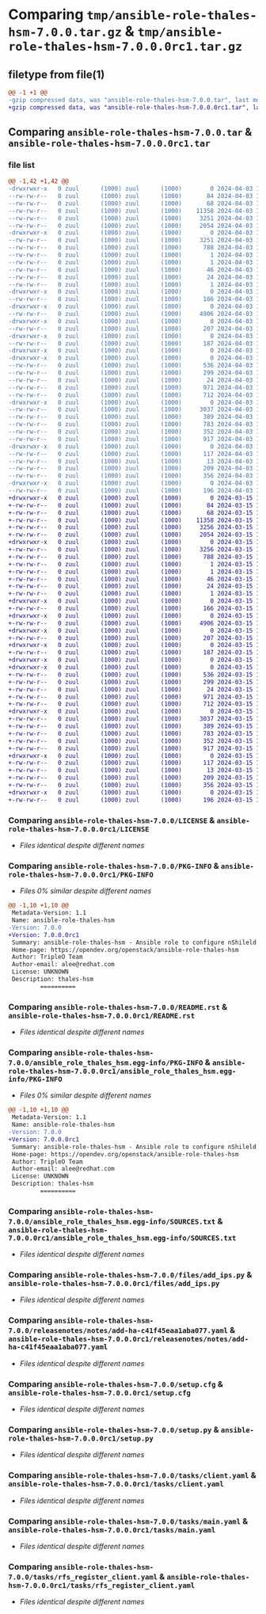 # Comparing `tmp/ansible-role-thales-hsm-7.0.0.tar.gz` & `tmp/ansible-role-thales-hsm-7.0.0.0rc1.tar.gz`

## filetype from file(1)

```diff
@@ -1 +1 @@
-gzip compressed data, was "ansible-role-thales-hsm-7.0.0.tar", last modified: Wed Apr  3 11:08:27 2024, max compression
+gzip compressed data, was "ansible-role-thales-hsm-7.0.0.0rc1.tar", last modified: Fri Mar 15 14:44:44 2024, max compression
```

## Comparing `ansible-role-thales-hsm-7.0.0.tar` & `ansible-role-thales-hsm-7.0.0.0rc1.tar`

### file list

```diff
@@ -1,42 +1,42 @@
-drwxrwxr-x   0 zuul      (1000) zuul      (1000)        0 2024-04-03 11:08:27.798638 ansible-role-thales-hsm-7.0.0/
--rw-rw-r--   0 zuul      (1000) zuul      (1000)       84 2024-04-03 11:08:02.000000 ansible-role-thales-hsm-7.0.0/.ansible-lint
--rw-rw-r--   0 zuul      (1000) zuul      (1000)       68 2024-04-03 11:08:02.000000 ansible-role-thales-hsm-7.0.0/AUTHORS
--rw-rw-r--   0 zuul      (1000) zuul      (1000)    11358 2024-04-03 11:08:02.000000 ansible-role-thales-hsm-7.0.0/LICENSE
--rw-rw-r--   0 zuul      (1000) zuul      (1000)     3251 2024-04-03 11:08:27.798638 ansible-role-thales-hsm-7.0.0/PKG-INFO
--rw-rw-r--   0 zuul      (1000) zuul      (1000)     2054 2024-04-03 11:08:02.000000 ansible-role-thales-hsm-7.0.0/README.rst
-drwxrwxr-x   0 zuul      (1000) zuul      (1000)        0 2024-04-03 11:08:27.794638 ansible-role-thales-hsm-7.0.0/ansible_role_thales_hsm.egg-info/
--rw-rw-r--   0 zuul      (1000) zuul      (1000)     3251 2024-04-03 11:08:27.000000 ansible-role-thales-hsm-7.0.0/ansible_role_thales_hsm.egg-info/PKG-INFO
--rw-rw-r--   0 zuul      (1000) zuul      (1000)      788 2024-04-03 11:08:27.000000 ansible-role-thales-hsm-7.0.0/ansible_role_thales_hsm.egg-info/SOURCES.txt
--rw-rw-r--   0 zuul      (1000) zuul      (1000)        1 2024-04-03 11:08:27.000000 ansible-role-thales-hsm-7.0.0/ansible_role_thales_hsm.egg-info/dependency_links.txt
--rw-rw-r--   0 zuul      (1000) zuul      (1000)        1 2024-04-03 11:08:27.000000 ansible-role-thales-hsm-7.0.0/ansible_role_thales_hsm.egg-info/not-zip-safe
--rw-rw-r--   0 zuul      (1000) zuul      (1000)       46 2024-04-03 11:08:27.000000 ansible-role-thales-hsm-7.0.0/ansible_role_thales_hsm.egg-info/pbr.json
--rw-rw-r--   0 zuul      (1000) zuul      (1000)       24 2024-04-03 11:08:27.000000 ansible-role-thales-hsm-7.0.0/ansible_role_thales_hsm.egg-info/requires.txt
--rw-rw-r--   0 zuul      (1000) zuul      (1000)        1 2024-04-03 11:08:27.000000 ansible-role-thales-hsm-7.0.0/ansible_role_thales_hsm.egg-info/top_level.txt
-drwxrwxr-x   0 zuul      (1000) zuul      (1000)        0 2024-04-03 11:08:27.794638 ansible-role-thales-hsm-7.0.0/defaults/
--rw-rw-r--   0 zuul      (1000) zuul      (1000)      166 2024-04-03 11:08:02.000000 ansible-role-thales-hsm-7.0.0/defaults/main.yaml
-drwxrwxr-x   0 zuul      (1000) zuul      (1000)        0 2024-04-03 11:08:27.794638 ansible-role-thales-hsm-7.0.0/files/
--rw-rw-r--   0 zuul      (1000) zuul      (1000)     4906 2024-04-03 11:08:02.000000 ansible-role-thales-hsm-7.0.0/files/add_ips.py
-drwxrwxr-x   0 zuul      (1000) zuul      (1000)        0 2024-04-03 11:08:27.794638 ansible-role-thales-hsm-7.0.0/handlers/
--rw-rw-r--   0 zuul      (1000) zuul      (1000)      207 2024-04-03 11:08:02.000000 ansible-role-thales-hsm-7.0.0/handlers/main.yaml
-drwxrwxr-x   0 zuul      (1000) zuul      (1000)        0 2024-04-03 11:08:27.794638 ansible-role-thales-hsm-7.0.0/meta/
--rw-rw-r--   0 zuul      (1000) zuul      (1000)      187 2024-04-03 11:08:02.000000 ansible-role-thales-hsm-7.0.0/meta/main.yaml
-drwxrwxr-x   0 zuul      (1000) zuul      (1000)        0 2024-04-03 11:08:27.790638 ansible-role-thales-hsm-7.0.0/releasenotes/
-drwxrwxr-x   0 zuul      (1000) zuul      (1000)        0 2024-04-03 11:08:27.798638 ansible-role-thales-hsm-7.0.0/releasenotes/notes/
--rw-rw-r--   0 zuul      (1000) zuul      (1000)      536 2024-04-03 11:08:02.000000 ansible-role-thales-hsm-7.0.0/releasenotes/notes/add-ha-c41f45eaa1aba077.yaml
--rw-rw-r--   0 zuul      (1000) zuul      (1000)      299 2024-04-03 11:08:02.000000 ansible-role-thales-hsm-7.0.0/releasenotes/notes/add-support-for-security-world-v13.4-2cb8688bcc072db1.yaml
--rw-rw-r--   0 zuul      (1000) zuul      (1000)       24 2024-04-03 11:08:02.000000 ansible-role-thales-hsm-7.0.0/requirements.txt
--rw-rw-r--   0 zuul      (1000) zuul      (1000)      971 2024-04-03 11:08:27.798638 ansible-role-thales-hsm-7.0.0/setup.cfg
--rw-rw-r--   0 zuul      (1000) zuul      (1000)      712 2024-04-03 11:08:02.000000 ansible-role-thales-hsm-7.0.0/setup.py
-drwxrwxr-x   0 zuul      (1000) zuul      (1000)        0 2024-04-03 11:08:27.798638 ansible-role-thales-hsm-7.0.0/tasks/
--rw-rw-r--   0 zuul      (1000) zuul      (1000)     3037 2024-04-03 11:08:02.000000 ansible-role-thales-hsm-7.0.0/tasks/client.yaml
--rw-rw-r--   0 zuul      (1000) zuul      (1000)      389 2024-04-03 11:08:02.000000 ansible-role-thales-hsm-7.0.0/tasks/client_enroll.yaml
--rw-rw-r--   0 zuul      (1000) zuul      (1000)      783 2024-04-03 11:08:02.000000 ansible-role-thales-hsm-7.0.0/tasks/main.yaml
--rw-rw-r--   0 zuul      (1000) zuul      (1000)      352 2024-04-03 11:08:02.000000 ansible-role-thales-hsm-7.0.0/tasks/rfs.yaml
--rw-rw-r--   0 zuul      (1000) zuul      (1000)      917 2024-04-03 11:08:02.000000 ansible-role-thales-hsm-7.0.0/tasks/rfs_register_client.yaml
-drwxrwxr-x   0 zuul      (1000) zuul      (1000)        0 2024-04-03 11:08:27.798638 ansible-role-thales-hsm-7.0.0/templates/
--rw-rw-r--   0 zuul      (1000) zuul      (1000)      117 2024-04-03 11:08:02.000000 ansible-role-thales-hsm-7.0.0/templates/cknfastrc.j2
--rw-rw-r--   0 zuul      (1000) zuul      (1000)       13 2024-04-03 11:08:02.000000 ansible-role-thales-hsm-7.0.0/test-requirements.txt
--rw-rw-r--   0 zuul      (1000) zuul      (1000)      209 2024-04-03 11:08:02.000000 ansible-role-thales-hsm-7.0.0/tox.ini
--rw-rw-r--   0 zuul      (1000) zuul      (1000)      356 2024-04-03 11:08:02.000000 ansible-role-thales-hsm-7.0.0/vars.yaml.sample
-drwxrwxr-x   0 zuul      (1000) zuul      (1000)        0 2024-04-03 11:08:27.798638 ansible-role-thales-hsm-7.0.0/zuul.d/
--rw-rw-r--   0 zuul      (1000) zuul      (1000)      196 2024-04-03 11:08:02.000000 ansible-role-thales-hsm-7.0.0/zuul.d/layout.yaml
+drwxrwxr-x   0 zuul      (1000) zuul      (1000)        0 2024-03-15 14:44:44.066775 ansible-role-thales-hsm-7.0.0.0rc1/
+-rw-rw-r--   0 zuul      (1000) zuul      (1000)       84 2024-03-15 14:42:35.000000 ansible-role-thales-hsm-7.0.0.0rc1/.ansible-lint
+-rw-rw-r--   0 zuul      (1000) zuul      (1000)       68 2024-03-15 14:42:35.000000 ansible-role-thales-hsm-7.0.0.0rc1/AUTHORS
+-rw-rw-r--   0 zuul      (1000) zuul      (1000)    11358 2024-03-15 14:42:35.000000 ansible-role-thales-hsm-7.0.0.0rc1/LICENSE
+-rw-rw-r--   0 zuul      (1000) zuul      (1000)     3256 2024-03-15 14:44:44.066775 ansible-role-thales-hsm-7.0.0.0rc1/PKG-INFO
+-rw-rw-r--   0 zuul      (1000) zuul      (1000)     2054 2024-03-15 14:42:35.000000 ansible-role-thales-hsm-7.0.0.0rc1/README.rst
+drwxrwxr-x   0 zuul      (1000) zuul      (1000)        0 2024-03-15 14:44:44.066775 ansible-role-thales-hsm-7.0.0.0rc1/ansible_role_thales_hsm.egg-info/
+-rw-rw-r--   0 zuul      (1000) zuul      (1000)     3256 2024-03-15 14:44:44.000000 ansible-role-thales-hsm-7.0.0.0rc1/ansible_role_thales_hsm.egg-info/PKG-INFO
+-rw-rw-r--   0 zuul      (1000) zuul      (1000)      788 2024-03-15 14:44:44.000000 ansible-role-thales-hsm-7.0.0.0rc1/ansible_role_thales_hsm.egg-info/SOURCES.txt
+-rw-rw-r--   0 zuul      (1000) zuul      (1000)        1 2024-03-15 14:44:44.000000 ansible-role-thales-hsm-7.0.0.0rc1/ansible_role_thales_hsm.egg-info/dependency_links.txt
+-rw-rw-r--   0 zuul      (1000) zuul      (1000)        1 2024-03-15 14:44:44.000000 ansible-role-thales-hsm-7.0.0.0rc1/ansible_role_thales_hsm.egg-info/not-zip-safe
+-rw-rw-r--   0 zuul      (1000) zuul      (1000)       46 2024-03-15 14:44:44.000000 ansible-role-thales-hsm-7.0.0.0rc1/ansible_role_thales_hsm.egg-info/pbr.json
+-rw-rw-r--   0 zuul      (1000) zuul      (1000)       24 2024-03-15 14:44:44.000000 ansible-role-thales-hsm-7.0.0.0rc1/ansible_role_thales_hsm.egg-info/requires.txt
+-rw-rw-r--   0 zuul      (1000) zuul      (1000)        1 2024-03-15 14:44:44.000000 ansible-role-thales-hsm-7.0.0.0rc1/ansible_role_thales_hsm.egg-info/top_level.txt
+drwxrwxr-x   0 zuul      (1000) zuul      (1000)        0 2024-03-15 14:44:44.066775 ansible-role-thales-hsm-7.0.0.0rc1/defaults/
+-rw-rw-r--   0 zuul      (1000) zuul      (1000)      166 2024-03-15 14:42:35.000000 ansible-role-thales-hsm-7.0.0.0rc1/defaults/main.yaml
+drwxrwxr-x   0 zuul      (1000) zuul      (1000)        0 2024-03-15 14:44:44.066775 ansible-role-thales-hsm-7.0.0.0rc1/files/
+-rw-rw-r--   0 zuul      (1000) zuul      (1000)     4906 2024-03-15 14:42:35.000000 ansible-role-thales-hsm-7.0.0.0rc1/files/add_ips.py
+drwxrwxr-x   0 zuul      (1000) zuul      (1000)        0 2024-03-15 14:44:44.066775 ansible-role-thales-hsm-7.0.0.0rc1/handlers/
+-rw-rw-r--   0 zuul      (1000) zuul      (1000)      207 2024-03-15 14:42:35.000000 ansible-role-thales-hsm-7.0.0.0rc1/handlers/main.yaml
+drwxrwxr-x   0 zuul      (1000) zuul      (1000)        0 2024-03-15 14:44:44.066775 ansible-role-thales-hsm-7.0.0.0rc1/meta/
+-rw-rw-r--   0 zuul      (1000) zuul      (1000)      187 2024-03-15 14:42:35.000000 ansible-role-thales-hsm-7.0.0.0rc1/meta/main.yaml
+drwxrwxr-x   0 zuul      (1000) zuul      (1000)        0 2024-03-15 14:44:44.062775 ansible-role-thales-hsm-7.0.0.0rc1/releasenotes/
+drwxrwxr-x   0 zuul      (1000) zuul      (1000)        0 2024-03-15 14:44:44.066775 ansible-role-thales-hsm-7.0.0.0rc1/releasenotes/notes/
+-rw-rw-r--   0 zuul      (1000) zuul      (1000)      536 2024-03-15 14:42:35.000000 ansible-role-thales-hsm-7.0.0.0rc1/releasenotes/notes/add-ha-c41f45eaa1aba077.yaml
+-rw-rw-r--   0 zuul      (1000) zuul      (1000)      299 2024-03-15 14:42:35.000000 ansible-role-thales-hsm-7.0.0.0rc1/releasenotes/notes/add-support-for-security-world-v13.4-2cb8688bcc072db1.yaml
+-rw-rw-r--   0 zuul      (1000) zuul      (1000)       24 2024-03-15 14:42:35.000000 ansible-role-thales-hsm-7.0.0.0rc1/requirements.txt
+-rw-rw-r--   0 zuul      (1000) zuul      (1000)      971 2024-03-15 14:44:44.066775 ansible-role-thales-hsm-7.0.0.0rc1/setup.cfg
+-rw-rw-r--   0 zuul      (1000) zuul      (1000)      712 2024-03-15 14:42:35.000000 ansible-role-thales-hsm-7.0.0.0rc1/setup.py
+drwxrwxr-x   0 zuul      (1000) zuul      (1000)        0 2024-03-15 14:44:44.066775 ansible-role-thales-hsm-7.0.0.0rc1/tasks/
+-rw-rw-r--   0 zuul      (1000) zuul      (1000)     3037 2024-03-15 14:42:35.000000 ansible-role-thales-hsm-7.0.0.0rc1/tasks/client.yaml
+-rw-rw-r--   0 zuul      (1000) zuul      (1000)      389 2024-03-15 14:42:35.000000 ansible-role-thales-hsm-7.0.0.0rc1/tasks/client_enroll.yaml
+-rw-rw-r--   0 zuul      (1000) zuul      (1000)      783 2024-03-15 14:42:35.000000 ansible-role-thales-hsm-7.0.0.0rc1/tasks/main.yaml
+-rw-rw-r--   0 zuul      (1000) zuul      (1000)      352 2024-03-15 14:42:35.000000 ansible-role-thales-hsm-7.0.0.0rc1/tasks/rfs.yaml
+-rw-rw-r--   0 zuul      (1000) zuul      (1000)      917 2024-03-15 14:42:35.000000 ansible-role-thales-hsm-7.0.0.0rc1/tasks/rfs_register_client.yaml
+drwxrwxr-x   0 zuul      (1000) zuul      (1000)        0 2024-03-15 14:44:44.066775 ansible-role-thales-hsm-7.0.0.0rc1/templates/
+-rw-rw-r--   0 zuul      (1000) zuul      (1000)      117 2024-03-15 14:42:35.000000 ansible-role-thales-hsm-7.0.0.0rc1/templates/cknfastrc.j2
+-rw-rw-r--   0 zuul      (1000) zuul      (1000)       13 2024-03-15 14:42:35.000000 ansible-role-thales-hsm-7.0.0.0rc1/test-requirements.txt
+-rw-rw-r--   0 zuul      (1000) zuul      (1000)      209 2024-03-15 14:42:35.000000 ansible-role-thales-hsm-7.0.0.0rc1/tox.ini
+-rw-rw-r--   0 zuul      (1000) zuul      (1000)      356 2024-03-15 14:42:35.000000 ansible-role-thales-hsm-7.0.0.0rc1/vars.yaml.sample
+drwxrwxr-x   0 zuul      (1000) zuul      (1000)        0 2024-03-15 14:44:44.066775 ansible-role-thales-hsm-7.0.0.0rc1/zuul.d/
+-rw-rw-r--   0 zuul      (1000) zuul      (1000)      196 2024-03-15 14:42:35.000000 ansible-role-thales-hsm-7.0.0.0rc1/zuul.d/layout.yaml
```

### Comparing `ansible-role-thales-hsm-7.0.0/LICENSE` & `ansible-role-thales-hsm-7.0.0.0rc1/LICENSE`

 * *Files identical despite different names*

### Comparing `ansible-role-thales-hsm-7.0.0/PKG-INFO` & `ansible-role-thales-hsm-7.0.0.0rc1/PKG-INFO`

 * *Files 0% similar despite different names*

```diff
@@ -1,10 +1,10 @@
 Metadata-Version: 1.1
 Name: ansible-role-thales-hsm
-Version: 7.0.0
+Version: 7.0.0.0rc1
 Summary: ansible-role-thales-hsm - Ansible role to configure nShileld Connect HSM clients.
 Home-page: https://opendev.org/openstack/ansible-role-thales-hsm
 Author: TripleO Team
 Author-email: alee@redhat.com
 License: UNKNOWN
 Description: thales-hsm
         ==========
```

### Comparing `ansible-role-thales-hsm-7.0.0/README.rst` & `ansible-role-thales-hsm-7.0.0.0rc1/README.rst`

 * *Files identical despite different names*

### Comparing `ansible-role-thales-hsm-7.0.0/ansible_role_thales_hsm.egg-info/PKG-INFO` & `ansible-role-thales-hsm-7.0.0.0rc1/ansible_role_thales_hsm.egg-info/PKG-INFO`

 * *Files 0% similar despite different names*

```diff
@@ -1,10 +1,10 @@
 Metadata-Version: 1.1
 Name: ansible-role-thales-hsm
-Version: 7.0.0
+Version: 7.0.0.0rc1
 Summary: ansible-role-thales-hsm - Ansible role to configure nShileld Connect HSM clients.
 Home-page: https://opendev.org/openstack/ansible-role-thales-hsm
 Author: TripleO Team
 Author-email: alee@redhat.com
 License: UNKNOWN
 Description: thales-hsm
         ==========
```

### Comparing `ansible-role-thales-hsm-7.0.0/ansible_role_thales_hsm.egg-info/SOURCES.txt` & `ansible-role-thales-hsm-7.0.0.0rc1/ansible_role_thales_hsm.egg-info/SOURCES.txt`

 * *Files identical despite different names*

### Comparing `ansible-role-thales-hsm-7.0.0/files/add_ips.py` & `ansible-role-thales-hsm-7.0.0.0rc1/files/add_ips.py`

 * *Files identical despite different names*

### Comparing `ansible-role-thales-hsm-7.0.0/releasenotes/notes/add-ha-c41f45eaa1aba077.yaml` & `ansible-role-thales-hsm-7.0.0.0rc1/releasenotes/notes/add-ha-c41f45eaa1aba077.yaml`

 * *Files identical despite different names*

### Comparing `ansible-role-thales-hsm-7.0.0/setup.cfg` & `ansible-role-thales-hsm-7.0.0.0rc1/setup.cfg`

 * *Files identical despite different names*

### Comparing `ansible-role-thales-hsm-7.0.0/setup.py` & `ansible-role-thales-hsm-7.0.0.0rc1/setup.py`

 * *Files identical despite different names*

### Comparing `ansible-role-thales-hsm-7.0.0/tasks/client.yaml` & `ansible-role-thales-hsm-7.0.0.0rc1/tasks/client.yaml`

 * *Files identical despite different names*

### Comparing `ansible-role-thales-hsm-7.0.0/tasks/main.yaml` & `ansible-role-thales-hsm-7.0.0.0rc1/tasks/main.yaml`

 * *Files identical despite different names*

### Comparing `ansible-role-thales-hsm-7.0.0/tasks/rfs_register_client.yaml` & `ansible-role-thales-hsm-7.0.0.0rc1/tasks/rfs_register_client.yaml`

 * *Files identical despite different names*


